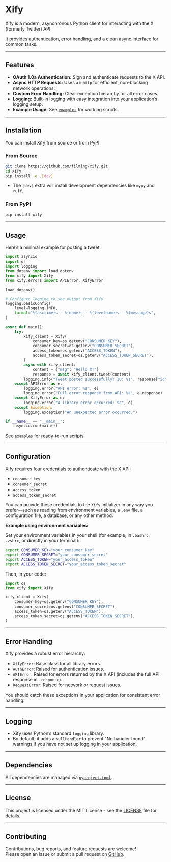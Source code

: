# Xify

Xify is a modern, asynchronous Python client for interacting with the X (formerly Twitter) API.

It provides authentication, error handling, and a clean async interface for common tasks.

---

## Features

- **OAuth 1.0a Authentication:** Sign and authenticate requests to the X API.
- **Async HTTP Requests:** Uses `aiohttp` for efficient, non-blocking network operations.
- **Custom Error Handling:** Clear exception hierarchy for all error cases.
- **Logging:** Built-in logging with easy integration into your application’s logging setup.
- **Example Usage:** See [`examples`](examples) for working scripts.

---

## Installation

You can install Xify from source or from PyPI.

### From Source

```bash
git clone https://github.com/filming/xify.git
cd xify
pip install -e .[dev]
```
- The `[dev]` extra will install development dependencies like `mypy` and `ruff`.

### From PyPI

```bash
pip install xify
```

---

## Usage

Here’s a minimal example for posting a tweet:

```python
import asyncio
import os
import logging
from dotenv import load_dotenv
from xify import Xify
from xify.errors import APIError, XifyError

load_dotenv()

# Configure logging to see output from Xify
logging.basicConfig(
    level=logging.INFO,
    format="%(asctime)s - %(name)s - %(levelname)s - %(message)s",
)

async def main():
    try:
        xify_client = Xify(
            consumer_key=os.getenv("CONSUMER_KEY"),
            consumer_secret=os.getenv("CONSUMER_SECRET"),
            access_token=os.getenv("ACCESS_TOKEN"),
            access_token_secret=os.getenv("ACCESS_TOKEN_SECRET"),
        )
        async with xify_client:
            content = {"msg": "Hello X!"}
            response = await xify_client.tweet(content)
        logging.info("Tweet posted successfully! ID: %s", response["id"])
    except APIError as e:
        logging.error("API error: %s", e)
        logging.error("Full error response from API: %s", e.response)
    except XifyError as e:
        logging.error("A library error occurred: %s", e)
    except Exception:
        logging.exception("An unexpected error occurred.")

if __name__ == "__main__":
    asyncio.run(main())
```

See [`examples`](examples) for ready-to-run scripts.

---

## Configuration

Xify requires four credentials to authenticate with the X API:

- `consumer_key`
- `consumer_secret`
- `access_token`
- `access_token_secret`

You can provide these credentials to the `Xify` initializer in any way you prefer—such as reading from environment variables, a `.env` file, a configuration file, a database, or any other method.

**Example using environment variables:**

Set your environment variables in your shell (for example, in `.bashrc`, `.zshrc`, or directly in your terminal):

```bash
export CONSUMER_KEY="your_consumer_key"
export CONSUMER_SECRET="your_consumer_secret"
export ACCESS_TOKEN="your_access_token"
export ACCESS_TOKEN_SECRET="your_access_token_secret"
```

Then, in your code:

```python
import os
from xify import Xify

xify_client = Xify(
    consumer_key=os.getenv("CONSUMER_KEY"),
    consumer_secret=os.getenv("CONSUMER_SECRET"),
    access_token=os.getenv("ACCESS_TOKEN"),
    access_token_secret=os.getenv("ACCESS_TOKEN_SECRET"),
)
```

---

## Error Handling

Xify provides a robust error hierarchy:

- `XifyError`: Base class for all library errors.
- `AuthError`: Raised for authentication issues.
- `APIError`: Raised for errors returned by the X API (includes the full API response in `.response`).
- `RequestError`: Raised for network or request issues.

You should catch these exceptions in your application for consistent error handling.

---

## Logging

- Xify uses Python’s standard `logging` library.
- By default, it adds a `NullHandler` to prevent "No handler found" warnings if you have not set up logging in your application.
---

## Dependencies

All dependencies are managed via [`pyproject.toml`](pyproject.toml).

---

## License

This project is licensed under the MIT License - see the [LICENSE](LICENSE) file for details.

---

## Contributing

Contributions, bug reports, and feature requests are welcome!  
Please open an issue or submit a pull request on [GitHub](https://github.com/filming/xify).
